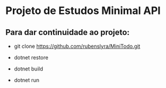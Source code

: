 # Projeto de Estudos Minimal API

## Para dar continuidade ao projeto:

- git clone https://github.com/rubenslyra/MiniTodo.git

- dotnet restore 
- dotnet build

- dotnet run
